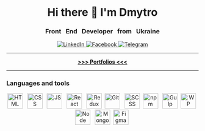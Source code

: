 <div id="header" align="center">
	<h1> Hi there 👋  I'm Dmytro</h1>
	<h3> Front &nbsp End &nbsp Developer &nbsp from &nbsp Ukraine</h3>
</div>
<div id="socials" align="center">
	<a href="https://www.linkedin.com/in/dmytro-kuts-v" >
		<img src="https://img.shields.io/badge/LinkedIn-blue?style=for-the-badge&logo=linkedin&logoColor=white" alt="LinkedIn"/>
	</a>
	<a href="https://www.facebook.com/dmitry.kuts.9" >
		<img src="https://img.shields.io/badge/facebook-blue?style=for-the-badge&logo=facebook&logoColor=white" alt="Facebook"/>
	</a>
	<a href="https://t.me/DmytroKuts" >
		<img src="https://img.shields.io/badge/Telegram-blue?style=for-the-badge&logo=telegram&logoColor=white" alt="Telegram"/>
	</a>
</div>

___

<div id="socials" align="center">
	<a href="https://dmytro-kuts.github.io/my-portfolio-site/">
		<b style="fontSize 16px" >>>> Portfolios <<<</b>
	</a>
</div>

___


### Languages and tools

<div id="socials" align="center">
  <img src="https://cdn.jsdelivr.net/gh/devicons/devicon/icons/html5/html5-original.svg" title="HTML" width="40" height="40"/> &nbsp;
  <img src="https://cdn.jsdelivr.net/gh/devicons/devicon/icons/css3/css3-original.svg" title="CSS" width="40" height="40"/> &nbsp;
  <img src="https://cdn.jsdelivr.net/gh/devicons/devicon/icons/javascript/javascript-original.svg" title="JS" width="40" height="40"/> &nbsp;
  <img src="https://cdn.jsdelivr.net/gh/devicons/devicon/icons/react/react-original.svg" title="React" width="40" height="40"/> &nbsp;
  <img src="https://cdn.jsdelivr.net/gh/devicons/devicon/icons/redux/redux-original.svg" title="Redux" width="40" height="40"/>&nbsp;
  <img src="https://cdn.jsdelivr.net/gh/devicons/devicon/icons/git/git-plain.svg" title="Git" width="40" height="40"/> &nbsp;
  <img src="https://cdn.jsdelivr.net/gh/devicons/devicon/icons/sass/sass-original.svg" title="SCSS" width="40" height="40"/>&nbsp;
  <img src="https://cdn.jsdelivr.net/gh/devicons/devicon/icons/npm/npm-original-wordmark.svg" title="npm" width="40" height="40"/> &nbsp;
  <img src="https://cdn.jsdelivr.net/gh/devicons/devicon/icons/gulp/gulp-plain.svg" title="Gulp" width="40" height="40"/>&nbsp;
  <img src="https://cdn.jsdelivr.net/gh/devicons/devicon/icons/webpack/webpack-original.svg" title="WP" width="40" height="40"/>&nbsp;
  <img src="https://cdn.jsdelivr.net/gh/devicons/devicon/icons/nodejs/nodejs-original.svg" title="Node" width="40" height="40"/> &nbsp;
  <img src="https://cdn.jsdelivr.net/gh/devicons/devicon/icons/mongodb/mongodb-original-wordmark.svg" title="MongoDB" width="40" height="40"/>&nbsp;
  <img src="https://cdn.jsdelivr.net/gh/devicons/devicon/icons/figma/figma-original.svg" title="Figma" width="40" height="40"/>&nbsp;
</div>
